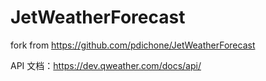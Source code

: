 # JetWeatherForecast
fork from https://github.com/pdichone/JetWeatherForecast

API 文档：https://dev.qweather.com/docs/api/
